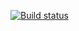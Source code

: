 [![Build status](https://ci.appveyor.com/api/projects/status/uaja3p5bmt8ac94l?svg=true)](https://ci.appveyor.com/project/Vavlauz/testapici)